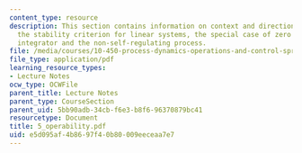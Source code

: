 ```yaml
---
content_type: resource
description: This section contains information on context and direction, remember
  the stability criterion for linear systems, the special case of zero poles, the
  integrator and the non-self-regulating process.
file: /media/courses/10-450-process-dynamics-operations-and-control-spring-2006/e5d095af4b8697f40b80009eeceaa7e7_5_operability.pdf
file_type: application/pdf
learning_resource_types:
- Lecture Notes
ocw_type: OCWFile
parent_title: Lecture Notes
parent_type: CourseSection
parent_uid: 5bb90adb-34cb-f6e3-b8f6-96370879bc41
resourcetype: Document
title: 5_operability.pdf
uid: e5d095af-4b86-97f4-0b80-009eeceaa7e7
---
```

